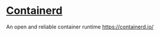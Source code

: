 # [Containerd](https://github.com/containerd/containerd)

An open and reliable container runtime https://containerd.io/
